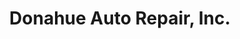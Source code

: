 ---
title: "Donahue Auto Repair, Inc."
url: /streator/donahue-auto-repair-inc/
shop: Autowerkstatt
---